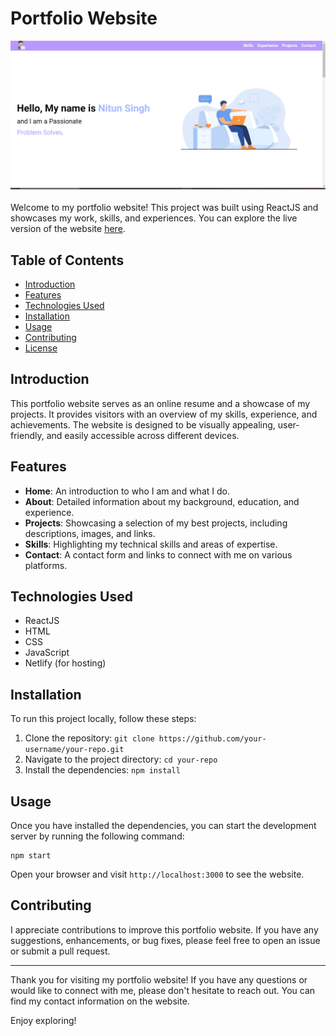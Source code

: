 # Portfolio Website

![Portfolio Website](public/assets/screenshotport.png)

Welcome to my portfolio website! This project was built using ReactJS and showcases my work, skills, and experiences. You can explore the live version of the website [here](https://nitunsinghh.netlify.app/).

## Table of Contents

- [Introduction](#introduction)
- [Features](#features)
- [Technologies Used](#technologies-used)
- [Installation](#installation)
- [Usage](#usage)
- [Contributing](#contributing)
- [License](#license)

## Introduction

This portfolio website serves as an online resume and a showcase of my projects. It provides visitors with an overview of my skills, experience, and achievements. The website is designed to be visually appealing, user-friendly, and easily accessible across different devices.

## Features

- **Home**: An introduction to who I am and what I do.
- **About**: Detailed information about my background, education, and experience.
- **Projects**: Showcasing a selection of my best projects, including descriptions, images, and links.
- **Skills**: Highlighting my technical skills and areas of expertise.
- **Contact**: A contact form and links to connect with me on various platforms.

## Technologies Used

- ReactJS
- HTML
- CSS
- JavaScript
- Netlify (for hosting)

## Installation

To run this project locally, follow these steps:

1. Clone the repository: `git clone https://github.com/your-username/your-repo.git`
2. Navigate to the project directory: `cd your-repo`
3. Install the dependencies: `npm install`

## Usage

Once you have installed the dependencies, you can start the development server by running the following command:

```shell
npm start
```

Open your browser and visit `http://localhost:3000` to see the website.

## Contributing

I appreciate contributions to improve this portfolio website. If you have any suggestions, enhancements, or bug fixes, please feel free to open an issue or submit a pull request.



---

Thank you for visiting my portfolio website! If you have any questions or would like to connect with me, please don't hesitate to reach out. You can find my contact information on the website.

Enjoy exploring!
